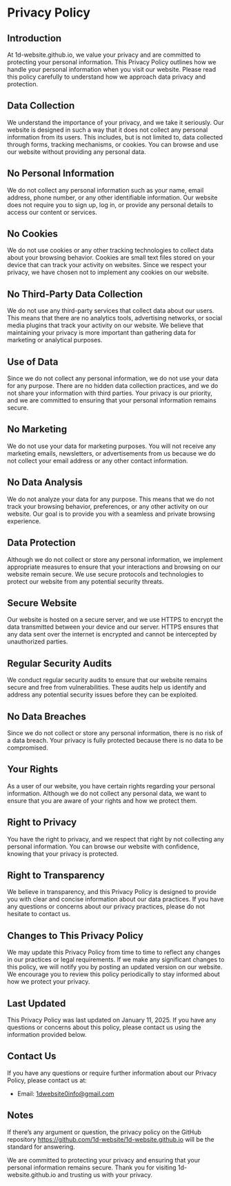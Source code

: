# Privacy Policy

## Introduction
At 1d-website.github.io, we value your privacy and are committed to protecting your personal information. This Privacy Policy outlines how we handle your personal information when you visit our website. Please read this policy carefully to understand how we approach data privacy and protection.

## Data Collection
We understand the importance of your privacy, and we take it seriously. Our website is designed in such a way that it does not collect any personal information from its users. This includes, but is not limited to, data collected through forms, tracking mechanisms, or cookies. You can browse and use our website without providing any personal data.

## No Personal Information
We do not collect any personal information such as your name, email address, phone number, or any other identifiable information. Our website does not require you to sign up, log in, or provide any personal details to access our content or services.

## No Cookies
We do not use cookies or any other tracking technologies to collect data about your browsing behavior. Cookies are small text files stored on your device that can track your activity on websites. Since we respect your privacy, we have chosen not to implement any cookies on our website.

## No Third-Party Data Collection
We do not use any third-party services that collect data about our users. This means that there are no analytics tools, advertising networks, or social media plugins that track your activity on our website. We believe that maintaining your privacy is more important than gathering data for marketing or analytical purposes.

## Use of Data
Since we do not collect any personal information, we do not use your data for any purpose. There are no hidden data collection practices, and we do not share your information with third parties. Your privacy is our priority, and we are committed to ensuring that your personal information remains secure.

## No Marketing
We do not use your data for marketing purposes. You will not receive any marketing emails, newsletters, or advertisements from us because we do not collect your email address or any other contact information.

## No Data Analysis
We do not analyze your data for any purpose. This means that we do not track your browsing behavior, preferences, or any other activity on our website. Our goal is to provide you with a seamless and private browsing experience.

## Data Protection
Although we do not collect or store any personal information, we implement appropriate measures to ensure that your interactions and browsing on our website remain secure. We use secure protocols and technologies to protect our website from any potential security threats.

## Secure Website
Our website is hosted on a secure server, and we use HTTPS to encrypt the data transmitted between your device and our server. HTTPS ensures that any data sent over the internet is encrypted and cannot be intercepted by unauthorized parties.

## Regular Security Audits
We conduct regular security audits to ensure that our website remains secure and free from vulnerabilities. These audits help us identify and address any potential security issues before they can be exploited.

## No Data Breaches
Since we do not collect or store any personal information, there is no risk of a data breach. Your privacy is fully protected because there is no data to be compromised.

## Your Rights
As a user of our website, you have certain rights regarding your personal information. Although we do not collect any personal data, we want to ensure that you are aware of your rights and how we protect them.

## Right to Privacy
You have the right to privacy, and we respect that right by not collecting any personal information. You can browse our website with confidence, knowing that your privacy is protected.

## Right to Transparency
We believe in transparency, and this Privacy Policy is designed to provide you with clear and concise information about our data practices. If you have any questions or concerns about our privacy practices, please do not hesitate to contact us.

## Changes to This Privacy Policy
We may update this Privacy Policy from time to time to reflect any changes in our practices or legal requirements. If we make any significant changes to this policy, we will notify you by posting an updated version on our website. We encourage you to review this policy periodically to stay informed about how we protect your privacy.

## Last Updated
This Privacy Policy was last updated on January 11, 2025. If you have any questions or concerns about this policy, please contact us using the information provided below.

## Contact Us
If you have any questions or require further information about our Privacy Policy, please contact us at:
- Email: 1dwebsite0info@gmail.com

## Notes

If there’s any argument or question, the privacy policy on the GitHub repository https://github.com/1d-website/1d-website.github.io will be the standard for answering.

We are committed to protecting your privacy and ensuring that your personal information remains secure. Thank you for visiting 1d-website.github.io and trusting us with your privacy.